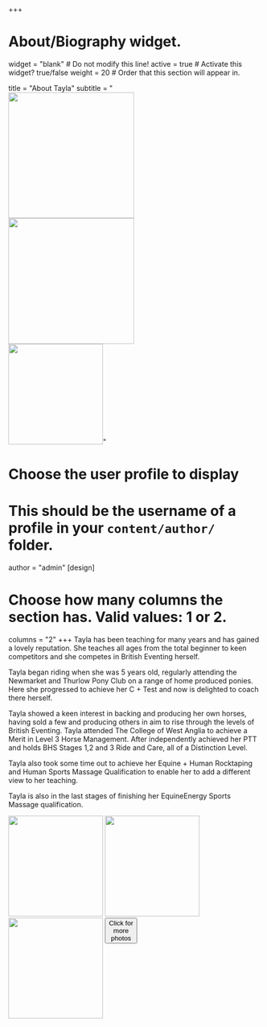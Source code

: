 +++
# About/Biography widget.
widget = "blank"  # Do not modify this line!
active = true  # Activate this widget? true/false
weight = 20  # Order that this section will appear in.

title = "About Tayla"
subtitle = "<br /><img src='/img/tayla.png' width='250px' /><br /><img src='/img/BHS_professional_coach.png' width='250px' /><br /><a href='/img/tayla_jumping2.jpg' data-lightbox='tayla_jumping2' data-title='Tayla competing'><img width='188' height='200' src='/img/tayla_jumping2.jpg' /></a>"

# Choose the user profile to display
# This should be the username of a profile in your `content/author/` folder.
author = "admin"
[design]
  # Choose how many columns the section has. Valid values: 1 or 2.
  columns = "2"
+++
Tayla has been teaching for many years and has gained a lovely reputation. She teaches all ages from the total beginner to keen competitors and she competes in British Eventing  herself.

Tayla began riding when she was 5 years old, regularly attending the Newmarket and Thurlow Pony Club on a range of home produced ponies. Here she progressed to achieve her C + Test and now is delighted to coach there herself.

Tayla showed a keen interest in backing and producing her own horses, having sold a few and producing others in aim to rise through the levels of British Eventing.
Tayla attended The College of West Anglia to achieve a Merit in Level 3 Horse Management. After independently achieved her PTT and holds BHS Stages 1,2 and 3 Ride and Care, all of a Distinction Level.

Tayla also took some time out to achieve her Equine + Human Rocktaping and Human Sports Massage Qualification to enable her to add a different view to her teaching.

Tayla is also in the last stages of finishing her EquineEnergy Sports Massage qualification.
<p>
<a style="display:inline-block;" width='188' height='200' href='/img/ride_teach/Tayla_Riding_3.jpg' data-lightbox='Tayla_Riding_3' data-title='Tayla riding'><img width='188' height='200' src='/img/ride_teach/Tayla_Riding_3.jpg' /></a>&nbsp;<a style="display:inline-block;" width='188' height='200' href='/img/ride_teach/Tayla_Teaching_2.jpg' data-lightbox='Tayla_Teaching_2' data-title='Tayla teaching'><img width='188' height='200' src='/img/ride_teach/Tayla_Teaching_2.jpg' /></a>&nbsp;<a style="display:inline-block;" width='188' height='200' href='/img/ride_teach/Tayla_Teaching_3.jpg' data-lightbox='Tayla_Teaching_3' data-title='Tayla teaching'><img width='188' height='200' src='/img/ride_teach/Tayla_Teaching_3.jpg' /></a>&nbsp;<a style="display:inline-block;vertical-align:top;" href="../media/ride_teach/" ><button class="clickmore">Click for<br />more<br />photos</button></a>
</p>
